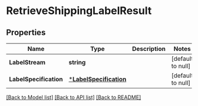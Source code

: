 # RetrieveShippingLabelResult

## Properties
Name | Type | Description | Notes
------------ | ------------- | ------------- | -------------
**LabelStream** | **string** |  | [default to null]
**LabelSpecification** | [***LabelSpecification**](LabelSpecification.md) |  | [default to null]

[[Back to Model list]](../README.md#documentation-for-models) [[Back to API list]](../README.md#documentation-for-api-endpoints) [[Back to README]](../README.md)

